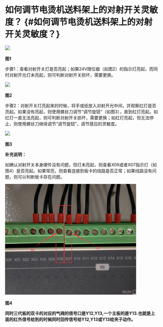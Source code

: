 # **如何调节电烫机送料架上的对射开关灵敏度？** {#如何调节电烫机送料架上的对射开关灵敏度？}



![](https://kasulaser.gitbooks.io/kasuclientservice/content/assets/%E5%9B%BE%E7%89%8724.png)

**图1**

 

步骤1：查看对射开关灯是否亮起；如果24V限位器（如图2）的指示灯亮起，而同时对射开光灯未亮起，则可判断对射开关损坏，需要更换。

![](https://kasulaser.gitbooks.io/kasuclientservice/content/assets/%E5%9B%BE%E7%89%8725.png)

**图2**

步骤2：对射开关灯亮起来的时候，将手或纸放入对射开光中间，并观察红灯是否亮起。如果没有亮起，则使用螺丝刀调节“调节旋钮”（如图3），直到红灯亮起。如红灯一直无法亮起，则可判断对射开关损坏，需要更换；如红灯亮起，但无法停止，则使用螺丝刀继续调节“调节旋钮”，调节感应的灵敏度。

![](https://kasulaser.gitbooks.io/kasuclientservice/content/assets/%E5%9B%BE%E7%89%8726.png)

**图3**

**补充说明：**

如确认对射开关本身硬件没有问题，但灯未亮起，则查看X06或者X07指示灯（如图4）是否亮起。如果常亮，则查看连接到板卡的线路是否正常；如果线路没有问题，则可以判断板卡存在问题。

![](/assets/import1.png)

**图4**

**同时三代板的双卡的对应的气阀的信号口是Y12,Y13,一个主板的是Y13.也就是上面的红外信号给到的时候同时回传信号给Y12,Y13或Y13给夹子动作。**

